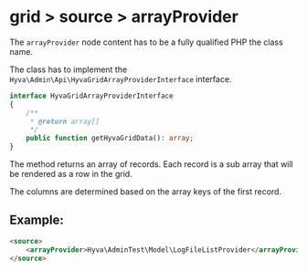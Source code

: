 # grid > source > arrayProvider

The `arrayProvider` node content has to be a fully qualified PHP the class name.

The class has to implement the `Hyva\Admin\Api\HyvaGridArrayProviderInterface` interface.

```php
interface HyvaGridArrayProviderInterface
{
    /**
     * @return array[]
     */
    public function getHyvaGridData(): array;
}
```

The method returns an array of records. Each record is a sub array that will be rendered as a row in the grid.

The columns are determined based on the array keys of the first record.

## Example:

```html
<source>
    <arrayProvider>Hyva\AdminTest\Model\LogFileListProvider</arrayProvider>
</source>
```

